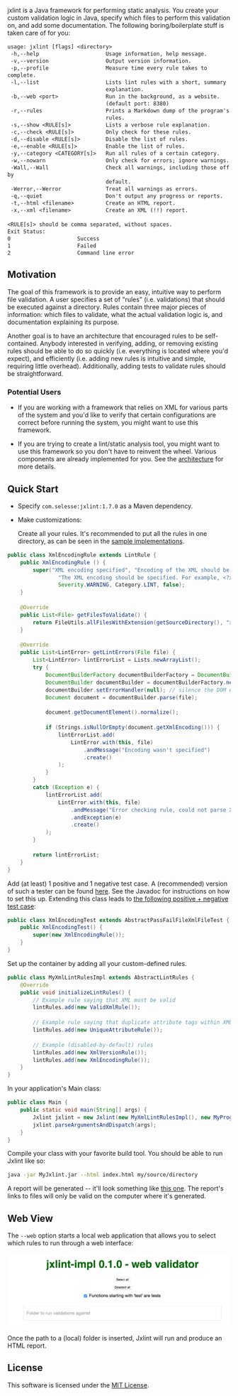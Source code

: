 jxlint is a Java framework for performing static analysis. You create your
custom validation logic in Java, specify which files to perform this
validation on, and add some documentation. The following boring/boilerplate
stuff is taken care of for you:

```
usage: jxlint [flags] <directory>
 -h,--help                     Usage information, help message.
 -v,--version                  Output version information.
 -p,--profile                  Measure time every rule takes to complete.
 -l,--list                     Lists lint rules with a short, summary
                               explanation.
 -b,--web <port>               Run in the background, as a website.
                               (default port: 8380)
 -r,--rules                    Prints a Markdown dump of the program's
                               rules.
 -s,--show <RULE[s]>           Lists a verbose rule explanation.
 -c,--check <RULE[s]>          Only check for these rules.
 -d,--disable <RULE[s]>        Disable the list of rules.
 -e,--enable <RULE[s]>         Enable the list of rules.
 -y,--category <CATEGORY[s]>   Run all rules of a certain category.
 -w,--nowarn                   Only check for errors; ignore warnings.
 -Wall,--Wall                  Check all warnings, including those off by
                               default.
 -Werror,--Werror              Treat all warnings as errors.
 -q,--quiet                    Don't output any progress or reports.
 -t,--html <filename>          Create an HTML report.
 -x,--xml <filename>           Create an XML (!!) report.

<RULE[s]> should be comma separated, without spaces.
Exit Status:
0                     Success
1                     Failed
2                     Command line error
```

Motivation
----------

The goal of this framework is to provide an easy, intuitive way to perform
file validation. A user specifies a set of "rules" (i.e. validations) that
should be executed against a directory. Rules contain three major pieces of
information: which files to validate, what the actual validation logic is, and
documentation explaining its purpose.

Another goal is to have an architecture that encouraged rules to be
self-contained. Anybody interested in verifying, adding, or removing existing
rules should be able to do so quickly (i.e. everything is located where you'd
expect), and efficiently (i.e. adding new rules is intuitive and simple,
requiring little overhead). Additionally, adding tests to validate rules
should be straightforward.

### Potential Users

* If you are working with a framework that relies on XML for various parts of
  the system and you'd like to verify that certain configurations are correct
  before running the system, you might want to use this framework.

* If you are trying to create a lint/static analysis tool, you might want
  to use this framework so you don't have to reinvent the wheel. Various
  components are already implemented for you. See the
  [architecture](https://github.com/selesse/jxlint/blob/master/doc/architecture.md) for more details.

Quick Start
-----------

* Specify `com.selesse:jxlint:1.7.0` as a Maven dependency.
* Make customizations:

  Create all your rules. It's recommended to put all the rules in one directory,
  as can be seen in the [sample implementations](https://github.com/selesse/jxlint/tree/master/jxlint-impl/src/main/java/com/selesse/jxlintimpl/rules/impl).

```java
public class XmlEncodingRule extends LintRule {
    public XmlEncodingRule () {
        super("XML encoding specified", "Encoding of the XML should be specified.",
                "The XML encoding should be specified. For example, <?xml version=\"1.0\" encoding=\"UTF-8\"?>.",
                Severity.WARNING, Category.LINT, false);
    }

    @Override
    public List<File> getFilesToValidate() {
        return FileUtils.allFilesWithExtension(getSourceDirectory(), "xml");
    }

    @Override
    public List<LintError> getLintErrors(File file) {
        List<LintError> lintErrorList = Lists.newArrayList();
        try {
            DocumentBuilderFactory documentBuilderFactory = DocumentBuilderFactory.newInstance();
            DocumentBuilder documentBuilder = documentBuilderFactory.newDocumentBuilder();
            documentBuilder.setErrorHandler(null); // silence the DOM error handler
            Document document = documentBuilder.parse(file);

            document.getDocumentElement().normalize();

            if (Strings.isNullOrEmpty(document.getXmlEncoding())) {
                lintErrorList.add(
                    LintError.with(this, file)
                        .andMessage("Encoding wasn't specified")
                        .create()
                );
            }
        }
        catch (Exception e) {
            lintErrorList.add(
                LintError.with(this, file)
                    .andMessage("Error checking rule, could not parse XML")
                    .andException(e)
                    .create()
            );
        }

        return lintErrorList;
    }
}
```

  Add (at least) 1 positive and 1 negative test case. A (recommended) version
  of such a tester can be found [here](https://github.com/selesse/jxlint/tree/master/jxlint/src/test/java/com/selesse/jxlint/samplerules).
  See the Javadoc for instructions on how to set this up. Extending this class leads to
  [the following positive + negative test case](https://github.com/selesse/jxlint/tree/master/jxlint/src/test/java/com/selesse/jxlint/samplerulestest/xml/XmlEncodingTest.java):

```java
public class XmlEncodingTest extends AbstractPassFailFileXmlFileTest {
    public XmlEncodingTest() {
        super(new XmlEncodingRule());
    }
}
```

  Set up the container by adding all your custom-defined rules.

```java
public class MyXmlLintRulesImpl extends AbstractLintRules {
    @Override
    public void initializeLintRules() {
        // Example rule saying that XML must be valid
        lintRules.add(new ValidXmlRule());

        // Example rule saying that duplicate attribute tags within XML are bad
        lintRules.add(new UniqueAttributeRule());

        // Example (disabled-by-default) rules
        lintRules.add(new XmlVersionRule());
        lintRules.add(new XmlEncodingRule());
    }
}
```

  In your application's Main class:

```java
public class Main {
    public static void main(String[] args) {
        Jxlint jxlint = new Jxlint(new MyXmlLintRulesImpl(), new MyProgramSettings());
        jxlint.parseArgumentsAndDispatch(args);
    }
}
```

  Compile your class with your favorite build tool. You should be able to run
  Jxlint like so:

```bash
java -jar MyJxlint.jar --html index.html my/source/directory
```

  A report will be generated -- it'll look something like [this one](sample-report/index.html).
  The report's links to files will only be valid on the computer where it's
  generated.

Web View
--------

The `--web` option starts a local web application that allows you to select
which rules to run through a web interface:

![Jxlint Web View](images/jxlint-web.png)

Once the path to a (local) folder is inserted, Jxlint will run and produce an
HTML report.

License
-------

This software is licensed under the [MIT License](http://en.wikipedia.org/wiki/MIT_License).
